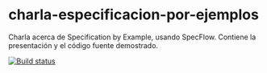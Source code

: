 # charla-especificacion-por-ejemplos
Charla acerca de Specification by Example, usando SpecFlow. Contiene la presentación y el código fuente demostrado.

[![Build status](https://ci.appveyor.com/api/projects/status/3b82yjehh7xur3lm?svg=true)](https://ci.appveyor.com/project/oscarcenteno/charla-especificacion-por-ejemplos)
